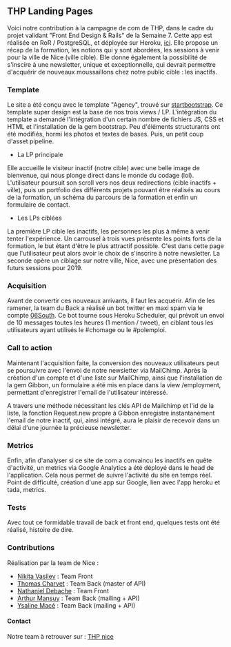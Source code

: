 ## THP Landing Pages

Voici notre contribution à la campagne de com de THP, dans le cadre du projet validant "Front End Design & Rails" de la Semaine 7. Cette app est réalisée en RoR / PostgreSQL, et déployée sur Heroku, [ici](https://thehacking-project.herokuapp.com). Elle propose un récap de la formation, les notions qui y sont abordées, les sessions à venir pour la ville de Nice (ville cible). Elle donne également la possibilité de s'inscire à une newsletter, unique et exceptionnelle, qui devrait permettre d'acquérir de nouveaux moussaillons chez notre public cible : les inactifs.

### Template
Le site a été conçu avec le template "Agency", trouvé sur [startbootstrap](https://startbootstrap.com/template-overviews/agency/). Ce template super design est la base de nos trois views / LP.
L'intégration du template a demandé l'intégration d'un certain nombre de fichiers JS, CSS et HTML et l'installation de la gem bootstrap. Peu d'éléments structurants ont été modifiés, hormi les photos et textes de bases. Puis, un petit coup d'asset pipeline.

- La LP principale

Elle accueille le visiteur inactif (notre cible) avec une belle image de bienvenue, qui nous plonge direct dans le monde du codage (lol). L'utilisateur poursuit son scroll vers nos deux redirections (cible inactifs + ville), puis un portfolio des différents projets pouvant être réalisés au cours de la formation, un schéma du parcours de la formation et enfin un formulaire de contact.

- Les LPs ciblées

La première LP cible les inactifs, les personnes les plus à même à venir tenter l'expérience. Un carrousel à trois vues présente les points forts de la formation, le but étant d'être le plus attractif possible. C'est dans cette page que l'utilisateur peut alors avoir le choix de s'inscrire à notre newsletter. La seconde opère un ciblage sur notre ville, Nice, avec une présentation des futurs sessions pour 2019.

### Acquisition
Avant de convertir ces nouveaux arrivants, il faut les acquérir. Afin de les ramener, la team du Back a réalisé un bot twitter en maxi spam via le compte [06South](https://twitter.com/06south). Ce bot tourne sous Heroku Scheduler, qui prévoit un envoi de 10 messages toutes les heures (1 mention / tweet), en ciblant tous les utilisateurs ayant utilisés le #chomage ou le #polemploi.

### Call to action
Maintenant l'acquisition faite, la conversion des nouveaux utilisateurs peut se poursuivre avec l'envoi de notre newsletter via MailChimp. Après la création d'un compte et d'une liste sur MailChimp, ainsi que l'installation de la gem Gibbon, un formulaire a été mis en place dans la view /employment, permettant d'enregistrer l'email de l'utilisateur intéressé.

A travers une méthode nécessitant les clés API de Mailchimp et l'id de la liste, la fonction Request.new propre à Gibbon enregistre instantanément l'email de notre inactif, qui, ainsi intégré, aura le plaisir de recevoir dans un délai d'une journée la précieuse newsletter.

### Metrics
Enfin, afin d'analyser si ce site de com a convaincu les inactifs en quête d'activité, un metrics via Google Analytics a été déployé dans le head de l'application. Cela nous permet de suivre l'activité du site en temps réel. Point de difficulté, création d'une app sur Google, lien avec l'app heroku et tada, metrics.

### Tests
Avec tout ce formidable travail de back et front end, quelques tests ont été réalisé, histoire de dire.

### Contributions
Réalisation par la team de Nice :
- [Nikita Vasilev](https://github.com/Nikitavasilev) : Team Front
- [Thomas Charvet](https://github.com/TomacTh) : Team Back (master of API)
- [Nathaniel Debache](https://github.com/Natdenice) : Team Front 
- [Arthur Mansuy](https://github.com/tutus06) : Team Back (mailing + API)
- [Ysaline Macé](https://github.com/Ysalien) : Team Back (mailing + API)

#### Contact
Notre team à retrouver sur : [THP nice](https://github.com/THP-organization)
